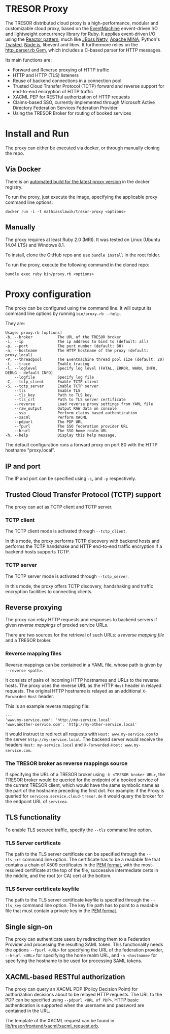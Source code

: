 # TRESOR Proxy

The TRESOR distributed cloud proxy is a high-performance, modular and customizable cloud proxy, based on the [EventMachine](http://www.rubydoc.info/github/eventmachine/eventmachine) envent-driven I/O and lightweight concurrency library for Ruby. It applies event-driven I/O using the [Reactor pattern](http://en.wikipedia.org/wiki/Reactor_pattern), much like [JBoss Netty](http://www.jboss.org/netty), [Apache MINA](http://mina.apache.org/), Python's [Twisted](http://twistedmatrix.com), [Node.js](http://nodejs.org), libevent and libev. It furthermore relies on the [http_parser.rb Gem](https://github.com/tmm1/http_parser.rb), which includes a C-based parser for HTTP messages.

Its main functions are:

* Forward and Reverse proxying of HTTP traffic
* HTTP and HTTP (TLS) listeners
* Reuse of backend connections in a connection pool
* Trusted Cloud Transfer Protocol (TCTP) forward and reverse support for end-to-end encryption of HTTP traffic
* XACML PEP for RESTful authorization of HTTP requests
* Claims-based SSO, currently implemented through Microsoft Active Directory Federation Services Federation Provider
* Using the TRESOR Broker for routing of booked services

# Install and Run

The proxy can either be executed via docker, or through manually cloning the repo.

## Via Docker

There is an [automated build for the latest proxy version](https://registry.hub.docker.com/u/mathiasslawik/tresor-proxy) in the docker registry.

To run the proxy, just execute the image, specifying the applicable proxy command line options:

    docker run -i -t mathiasslawik/tresor-proxy <options>

## Manually

The proxy requires at least Ruby 2.0 (MRI). It was tested on Linux (Ubuntu 14.04 LTS) and Windows 8.1.

To install, clone the GitHub repo and use `bundle install` in the root folder.

To run the proxy, execute the following command in the cloned repo:

    bundle exec ruby bin/proxy.rb <options>

# Proxy configuration

The proxy can be configured using the command line. It will output its command line options by running `bin/proxy.rb --help`.

They are:

    Usage: proxy.rb [options]
    -b, --broker           The URL of the TRESOR broker
    -i, --ip               The ip address to bind to (default: all)
    -p, --port             The port number (default: 80)
    -n, --hostname         The HTTP hostname of the proxy (default: proxy.local)
    -P, --threadpool       The Eventmachine thread pool size (default: 20)
    -t, --trace            Enable tracing
    -l, --loglevel         Specify log level (FATAL, ERROR, WARN, INFO, DEBUG - default INFO)
        --logfile          Specify log file
    -C, --tctp_client      Enable TCTP client
    -S, --tctp_server      Enable TCTP server
        --tls              Enable TLS
        --tls_key          Path to TLS key
        --tls_crt          Path to TLS server certificate
        --reverse          Load reverse proxy settings from YAML file
        --raw_output       Output RAW data on console
        --sso              Perform claims based authentication
        --xacml            Perform XACML
        --pdpurl           The PDP URL
        --fpurl            The SSO federation provider URL
        --hrurl            The SSO home realm URL
    -h, --help             Display this help message.

The default configuration runs a forward proxy on port 80 with the HTTP hostname "proxy.local".

## IP and port

The IP and port can be specified using `-i`, and `-p` respectively.

## Trusted Cloud Transfer Protocol (TCTP) support

The proxy can act as TCTP client and TCTP server.

### TCTP client

The TCTP client mode is activated through `--tctp_client`.

In this mode, the proxy performs TCTP discovery with backend hosts and performs the TCTP handshake and HTTP end-to-end traffic encryption if a backend hosts supports TCTP.

### TCTP server

The TCTP server mode is activated through `--tctp_server`.

In this mode, the proxy offers TCTP discovery, handshaking and traffic encryption facilities to connecting clients.

## Reverse proxying

The proxy can relay HTTP requests and responses to backend servers if given _reverse mappings_ of proxied service URLs.

There are two sources for the retrieval of such URLs: a _reverse mapping file_ and a TRESOR broker.

### Reverse mapping files

Reverse mappings can be contained in a YAML file, whose path is given by `--reverse <path>`.

It consists of pairs of incoming HTTP hostnames and URLs to the reverse hosts. The proxy uses the reverse URL as the HTTP `Host` header in relayed requests. The original HTTP hostname is relayed as an additional `X-Forwarded-Host` header.

This is an example reverse mapping file:

    ---
    'www.my-service.com': 'http://my-service.local'
    'www.another-service.com': 'http://my-other-service.local'

It would instruct to redirect all requests with `Host: www.my-service.com` to the server `http://my-service.local`. The backend server would receive the headers `Host: my-service.local` and `X-Forwarded-Host: www.my-service.com`.

### The TRESOR broker as reverse mappings source

If specifying the URL of a TRESOR broker using `-b <TRESOR broker URL>`, the TRESOR broker would be queried for the endpoint of a booked service of the current TRESOR client, which would have the same symbolic name as the part of the hostname preceding the first dot. For example: if the Proxy is queried for `servicea.service.cloud-tresor.de` it would query the broker for the endpoint URL of `servicea`.

## TLS functionality

To enable TLS secured traffic, specify the `--tls` command line option.

### TLS Server certificate

The path to the TLS server certificate can be specified through the `--tls_crt` command line option. The certificate has to be a readable file that contains a chain of X509 certificates in the [PEM format](http://en.wikipedia.org/wiki/Privacy-enhanced_Electronic_Mail), with the most-resolved certificate at the top of the file, successive intermediate certs in the middle, and the root (or CA) cert at the bottom.

### TLS Server certificate keyfile

The path to the TLS server certificate keyfile is specified through the `--tls_key` command line option. The key file path has to point to a readable file that must contain a private key in the [PEM format](http://en.wikipedia.org/wiki/Privacy-enhanced_Electronic_Mail).

## Single sign-on

The proxy can authenticate users by redirecting them to a Federation Provider and processing the resulting SAML token. This functionality needs the options `--fpurl <URL>` for specifying the URL of the federation provider, `--hrurl <URL>` for specifying the home realm URL, and `-n <hostname>` for specifying the hostname to be used for processing SAML tokens.

## XACML-based RESTful authorization

The proxy can query an XACML PDP (Policy Decision Point) for authorization decisions about to be relayed HTTP requests. The URL to the PDP can be specified using `--pdpurl <URL of PDP>`. HTTP basic authentication is supported when the username and password are contained in the URL.

The template of the XACML request can be found in [lib/tresor/frontend/xacml/xacml_request.erb](https://github.com/TU-Berlin-SNET/tresor-proxy/blob/master/lib/tresor/frontend/xacml/xacml_request.erb).